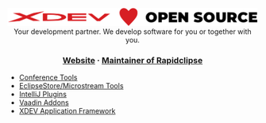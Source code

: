 <div align="center">
  <img alt="XDEV Logo" src="/profile/xdev-open-source.svg"></img>
  Your development partner. We develop software for you or together with you.
  <h3>
    <a href="https://xdev.software">Website</a>
     · 
    <a href="https://github.com/RapidClipse">Maintainer of Rapidclipse</a>
  </h3>
</div>

<ul>
  <li><a href="https://github.com/xdev-software?q=jcon&sort=stargazers">Conference Tools</a></li>
  <li><a href="https://github.com/xdev-software?q=microstream&sort=stargazers">EclipseStore/Microstream Tools</a></li>
  <li><a href="https://github.com/xdev-software?q=intellij-plugin&sort=stargazers">IntelliJ Plugins</a></li>
  <li><a href="https://github.com/xdev-software?q=vaadin&sort=stargazers">Vaadin Addons</a></li>
  <li><a href="https://github.com/xdev-software?q=xdev-application-framework&sort=stargazers">XDEV Application Framework</a></li>
</ul>
